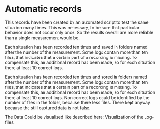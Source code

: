# Automatic records

This records have been created by an automated script to test the same situation many times. This was necessary, to be sure that particular behavior does not occur only once. So the results overall are more reliable than a single measurement would be.

Each situation has been recorded ten times and saved in folders named after the number of the measurement. Some logs contain more than ten files, that indicates that a certain part of a recording is missing. To compensate this, an additional record has been made, so for each situation there at least 10 correct logs.


Each situation has been recorded ten times and sored in folders named after the number of the measurement. Some logs contain more than ten files, that indicates that a certain part of a recording is missing. To compensate this, an additional record has been made, so for each situation there at least 10 correct logs. Non correct logs could be identified by the number of files in the folder, because there less files. There kept anyway because the still captured data is not false.

The Data Could be visualized like described here: Visualization of the Log-files
